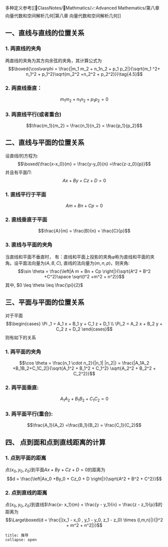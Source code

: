 多种定义参考[[📘ClassNotes/📐Mathmatics/📈Advanced Mathematics/第八章 向量代数和空间解析几何|第八章 向量代数和空间解析几何]]
## 一、直线与直线的位置关系

### 1. 两直线的夹角
两直线的夹角为其方向余弦的夹角，其计算公式为
$$\boxed{\cos\varphi = \frac{|m_1 m_2 + n_1n_2 + p_1 p_2|}{\sqrt{m_1 ^2+ n_1^2 + p_1^2}\sqrt{m_2^2 +n_2^2 + p_2^2}}}\tag{4.5}$$
### 2. 两直线垂直：
$$m_1 m_2 + n_1 n_2 + p_1 p_2 =0$$
### 3. 两直线平行(或者重合)
$$\frac{m_1}{m_2} = \frac{n_1}{n_2} = \frac{p_1}{p_2}$$

## 二、直线与平面的位置关系
设直线$l$的方程为:
$$\boxed{\frac{x-x_0}{m} = \frac{y-y_0}{n} =\frac{z-z_0}{p}}$$
并且有平面$\Pi$:
$$A x + By + Cz + D = 0$$
### 1. 直线平行于平面
$$A m + Bn + Cp  = 0$$
### 2. 直线垂直于平面
$$\frac{A}{m} = \frac{B}{n} = \frac{C}{p}$$
### 3. 直线与平面的夹角
当直线和平面不垂直时， 有：直线和平面上投影的夹角$\varphi$称为直线和平面的夹角。设平面法向量为$(A,B,C)$, 直线的法向量为$(m,n,p)$，则夹角:
$$\sin \theta  = \frac{\left|A m + Bn + Cp \right|}{\sqrt{A^2 + B^2 +C^2}\space \sqrt{l^2 +m^2 + n^2}}$$
其中, $0 \leq \theta \leq \frac{\pi}{2}$
## 三、平面与平面的位置关系
对于平面
$$\begin{cases}
\Pi _1 = A_1 x + B_1 y + C_1 z + D_1 \\
\Pi_2 = A_2 x + B_2 y + C_2 z + D_2
\end{cases}$$
则有如下的关系
### 1. 两平面的夹角
$$\cos \theta = \frac{n_1 \cdot n_2}{|n_1| |n_2|} = \frac{|A_1A_2 +B_1B_2+C_1C_2|}{\sqrt{A_1^2 + B_1^2 + C_1^2} \sqrt{A_2^2 + B_2^2 + C_2^2}}$$
### 2. 两平面垂直: 
$$A_1A_2 +B_1B_2+C_1C_2 =0$$
### 3. 两平面平行(重合): 
$$\frac{A_1}{A_2} =\frac{B_1}{B_2} = \frac{C_1}{C_2}$$
## 四、 点到面和点到直线距离的计算
### 1. 点到平面的距离
点$(x_0, y_0, z_0)$到平面$Ax + By + Cz + D = 0$的距离为
$$d = \frac{\left|Ax_0 +By_0 + Cz_0 + D \right|}{\sqrt{A^2 + B^2 + C^2}}$$

### 2. 点到直线的距离
点$(x_0, y_0, z_0)$到直线$\frac{x- x_1}{m} = \frac{y - y_1}{n} = \frac{z - z_1}{p}$的距离为
$$\Large\boxed{d = \frac{|(x_1 - x_0 , y_1 - y_0, z_1 - z_0) \times (l,m,n)|}{|l^2 + m^2 + n^2|}}$$
`````ad-todo
title: 推导
collapse: open
`````
